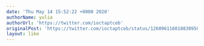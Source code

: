 ```yaml
---
date: 'Thu May 14 15:52:22 +0000 2020'
authorName: yulia
authorUrl: 'https://twitter.com/ioctaptceb'
originalPost: 'https://twitter.com/ioctaptceb/status/1260961160188309504'
layout: like
---
```

